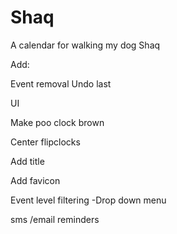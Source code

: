 # Shaq
A calendar for walking my dog Shaq


Add:

Event removal
Undo last

UI


Make poo clock brown


Center flipclocks


Add title


Add favicon


Event level filtering
-Drop down menu

sms /email reminders
